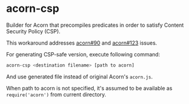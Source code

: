 acorn-csp
=========

Builder for Acorn that precompiles predicates in order to satisfy Content Security Policy (CSP).

This workaround addresses [acorn#90](https://github.com/marijnh/acorn/issues/90) and [acorn#123](https://github.com/marijnh/acorn/issues/123) issues.

For generating CSP-safe version, execute following command:

```bash
acorn-csp <destination filename> [path to acorn]
```

And use generated file instead of original Acorn's `acorn.js`.

When path to acorn is not specified, it's assumed to be available as `require('acorn')` from current directory.
